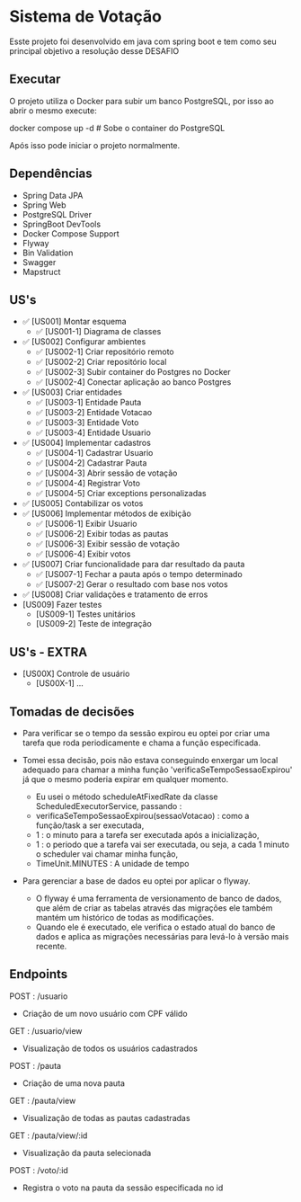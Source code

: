 # Sistema de Votação

Esste projeto foi desenvolvido em java com spring boot e tem como seu principal objetivo a resolução desse DESAFIO

## Executar 

O projeto utiliza o Docker para subir um banco PostgreSQL, por isso ao abrir o mesmo execute:

docker compose up -d # Sobe o container do PostgreSQL

Após isso pode iniciar o projeto normalmente.

## Dependências

- Spring Data JPA
- Spring Web
- PostgreSQL Driver
- SpringBoot DevTools
- Docker Compose Support
- Flyway
- Bin Validation
- Swagger
- Mapstruct

## US's

- ✅ [US001] Montar esquema
    - ✅ [US001-1] Diagrama de classes
- ✅  [US002] Configurar ambientes
    - ✅ [US002-1] Criar repositório remoto
    - ✅ [US002-2] Criar repositório local
    - ✅ [US002-3] Subir container do Postgres no Docker
    - ✅ [US002-4] Conectar aplicação ao banco Postgres
- ✅  [US003] Criar entidades
    - ✅ [US003-1] Entidade Pauta
    - ✅ [US003-2] Entidade Votacao
    - ✅ [US003-3] Entidade Voto
    - ✅ [US003-4] Entidade Usuario
- ✅  [US004] Implementar cadastros
    - ✅ [US004-1] Cadastrar Usuario
    - ✅ [US004-2] Cadastrar Pauta
    - ✅ [US004-3] Abrir sessão de votação
    - ✅ [US004-4] Registrar Voto
    - ✅ [US004-5] Criar exceptions personalizadas
- ✅  [US005] Contabilizar os votos 
- ✅  [US006] Implementar métodos de exibição
    - ✅ [US006-1] Exibir Usuario
    - ✅ [US006-2] Exibir todas as pautas
    - ✅ [US006-3] Exibir sessão de votação
    - ✅ [US006-4] Exibir votos
- ✅  [US007] Criar funcionalidade para dar resultado da pauta
    - ✅ [US007-1] Fechar a pauta após o tempo determinado
    - ✅ [US007-2] Gerar o resultado com base nos votos
- ✅  [US008] Criar validações e tratamento de erros
-   [US009] Fazer testes
    -  [US009-1] Testes unitários
    -  [US009-2] Teste de integração
 


## US's - EXTRA

-  [US00X] Controle de usuário
    -  [US00X-1] ...


## Tomadas de decisões 

- Para verificar se o tempo da sessão expirou eu optei por criar uma tarefa que roda periodicamente e chama a função especificada.
- Tomei essa decisão, pois não estava conseguindo enxergar um local adequado para chamar a minha função 'verificaSeTempoSessaoExpirou' já que o mesmo poderia expirar em qualquer momento.
    - Eu usei o método scheduleAtFixedRate da classe ScheduledExecutorService, passando :
    - verificaSeTempoSessaoExpirou(sessaoVotacao) : como a função/task a ser executada, 
    - 1 : o minuto para a tarefa ser executada após a inicialização, 
    - 1 : o periodo que a tarefa vai ser executada, ou seja, a cada 1 minuto o scheduler vai chamar minha função,
    - TimeUnit.MINUTES : A unidade de tempo 


- Para gerenciar a base de dados eu optei por aplicar o flyway.
    - O flyway é uma ferramenta de versionamento de banco de dados, que além de criar as tabelas através das migrações ele também mantém um histórico de todas as modificações. 
    - Quando ele é executado, ele verifica o estado atual do banco de dados e aplica as migrações necessárias para levá-lo à versão mais recente.


## Endpoints 

POST : /usuario
- Criação de um novo usuário com CPF válido 

GET : /usuario/view
- Visualização de todos os usuários cadastrados

POST : /pauta
- Criação de uma nova pauta

GET : /pauta/view
- Visualização de todas as pautas cadastradas

GET : /pauta/view/:id
- Visualização da pauta selecionada

POST : /voto/:id
- Registra o voto na pauta da sessão especificada no id